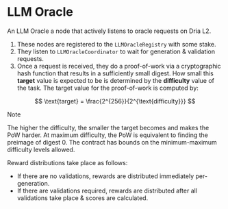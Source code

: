 # LLM Oracle

An LLM Oracle a node that actively listens to oracle requests on Dria L2.

1. These nodes are registered to the `LLMOracleRegistry` with some stake.
2. They listen to `LLMOracleCoordinator` to wait for generation & validation requests.
3. Once a request is received, they do a proof-of-work via a cryptographic hash function that results in a sufficiently small digest. How small this **target** value is expected to be is determined by the **difficulty** value of the task. The target value for the proof-of-work is computed by:

$$
\text{target} = \frac{2^{256}}{2^{\text{difficulty}}}
$$

> [!NOTE]
>
> The higher the difficulty, the smaller the target becomes and makes the PoW harder. At maximum difficulty, the PoW is equivalent to finding the preimage of digest 0. The contract has bounds on the minimum-maximum difficulty levels allowed.

Reward distributions take place as follows:

- If there are no validations, rewards are distributed immediately per-generation.
- If there are validations required, rewards are distributed after all validations take place & scores are calculated.
